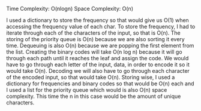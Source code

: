 Time Complexity: O(nlogn)
Space Complexity: O(n)

I used a dictionary to store the frequency so that would give us O(1) when accessing the frequency value of each char. To store the frequency, I had to iterate through each of the characters of the input, so that is O(n). The storing of the priority queue is O(n) because we are also sorting it every time. Dequeuing is also O(n) because we are popping the first element from the list. Creating the binary codes will take O(n log n) because it will go through each path until it reaches the leaf and assign the code. We would have to go through each letter of the input, data, in order to encode it so it would take O(n). Decoding we will also have to go through each character of the encoded input, so that would take O(n).
Storing wise, I used a dictionary for frequencies and binary codes so that would be O(n) each and I used a list for the priority queue which would is also O(n) space complexity. This time the n in this case would be the amount of unique characters.

